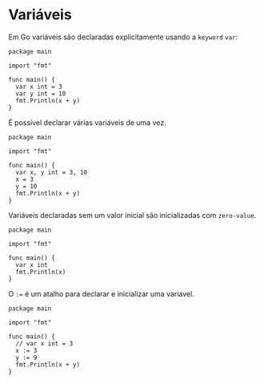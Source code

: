 # Variáveis

Em Go variáveis são declaradas explicitamente usando a `keyword` `var`:

```
package main

import "fmt"

func main() {
  var x int = 3
  var y int = 10
  fmt.Println(x + y)
}
```

É possível declarar várias variáveis de uma vez.


```
package main

import "fmt"

func main() {
  var x, y int = 3, 10
  x = 3
  y = 10
  fmt.Println(x + y)
}
```

Variáveis declaradas sem um valor inicial são inicializadas com `zero-value`.

```
package main

import "fmt"

func main() {
  var x int
  fmt.Println(x)
}
```

O `:=` é um atalho para declarar e inicializar uma variavel.

```
package main

import "fmt"

func main() {
  // var x int = 3
  x := 3
  y := 9
  fmt.Println(x + y)
}
```
